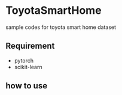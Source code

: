 # ToyotaSmartHome
sample codes for toyota smart home dataset

## Requirement
*   pytorch
*   scikit-learn

## how to use
```

```